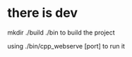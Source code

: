 # there is dev

mkdir ./build ./bin to build the project

using ./bin/cpp_webserve [port] to run it
